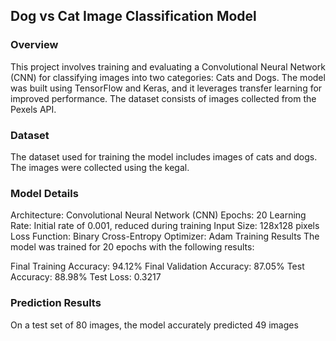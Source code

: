 <h2>Dog vs Cat Image Classification Model</h2>

<h3>Overview</h3>

This project involves training and evaluating a Convolutional Neural Network (CNN) for classifying images into two categories: Cats and Dogs. The model was built using TensorFlow and Keras, and it leverages transfer learning for improved performance. The dataset consists of images collected from the Pexels API.

<h3>Dataset</h3>
The dataset used for training the model includes images of cats and dogs. The images were collected using the kegal.

<h3>Model Details</h3>
Architecture: Convolutional Neural Network (CNN)
Epochs: 20
Learning Rate: Initial rate of 0.001, reduced during training
Input Size: 128x128 pixels
Loss Function: Binary Cross-Entropy
Optimizer: Adam
Training Results
The model was trained for 20 epochs with the following results:

Final Training Accuracy: 94.12%
Final Validation Accuracy: 87.05%
Test Accuracy: 88.98%
Test Loss: 0.3217

<h3>Prediction Results</h3>
On a test set of 80 images, the model accurately predicted 49 images
